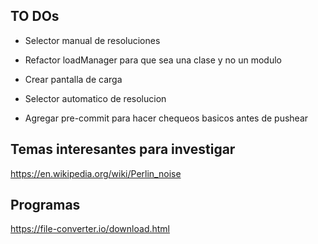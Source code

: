 ## TO DOs
- Selector manual de resoluciones
- Refactor loadManager para que sea una clase y no un modulo
- Crear pantalla de carga
- Selector automatico de resolucion

- Agregar pre-commit para hacer chequeos basicos antes de pushear
## Temas interesantes para investigar
https://en.wikipedia.org/wiki/Perlin_noise

## Programas
https://file-converter.io/download.html
